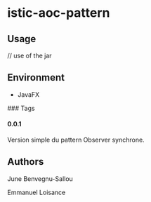 # istic-aoc-pattern

## Usage

// use of the jar

## Environment
- JavaFX

### Tags

#### 0.0.1
Version simple du pattern Observer synchrone.

## Authors 
June Benvegnu-Sallou

Emmanuel Loisance
